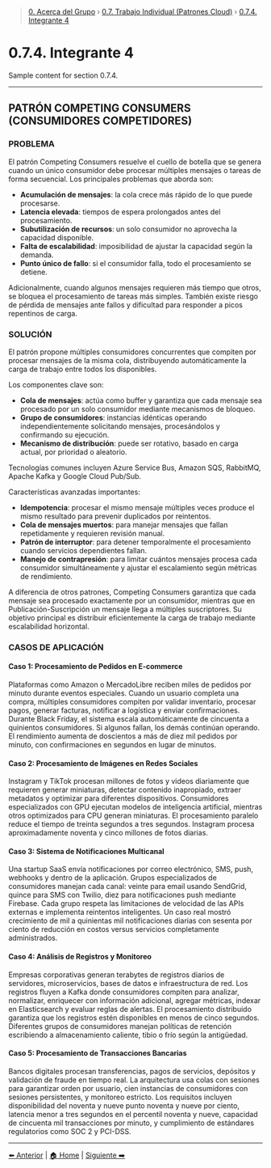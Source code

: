 > [0. Acerca del Grupo](../../0.md) › [0.7. Trabajo Individual (Patrones Cloud)](../0.7.md) › [0.7.4. Integrante 4](0.7.4.md)

# 0.7.4. Integrante 4

Sample content for section 0.7.4.

---

## PATRÓN COMPETING CONSUMERS (CONSUMIDORES COMPETIDORES)

### PROBLEMA
El patrón Competing Consumers resuelve el cuello de botella que se genera cuando un único consumidor debe procesar múltiples mensajes o tareas de forma secuencial. Los principales problemas que aborda son:

- **Acumulación de mensajes**: la cola crece más rápido de lo que puede procesarse.
- **Latencia elevada**: tiempos de espera prolongados antes del procesamiento.
- **Subutilización de recursos**: un solo consumidor no aprovecha la capacidad disponible.
- **Falta de escalabilidad**: imposibilidad de ajustar la capacidad según la demanda.
- **Punto único de fallo**: si el consumidor falla, todo el procesamiento se detiene.

Adicionalmente, cuando algunos mensajes requieren más tiempo que otros, se bloquea el procesamiento de tareas más simples. También existe riesgo de pérdida de mensajes ante fallos y dificultad para responder a picos repentinos de carga.

### SOLUCIÓN
El patrón propone múltiples consumidores concurrentes que compiten por procesar mensajes de la misma cola, distribuyendo automáticamente la carga de trabajo entre todos los disponibles.

Los componentes clave son:

- **Cola de mensajes**: actúa como buffer y garantiza que cada mensaje sea procesado por un solo consumidor mediante mecanismos de bloqueo.
- **Grupo de consumidores**: instancias idénticas operando independientemente solicitando mensajes, procesándolos y confirmando su ejecución.
- **Mecanismo de distribución**: puede ser rotativo, basado en carga actual, por prioridad o aleatorio.

Tecnologías comunes incluyen Azure Service Bus, Amazon SQS, RabbitMQ, Apache Kafka y Google Cloud Pub/Sub.

Características avanzadas importantes:

- **Idempotencia**: procesar el mismo mensaje múltiples veces produce el mismo resultado para prevenir duplicados por reintentos.
- **Cola de mensajes muertos**: para manejar mensajes que fallan repetidamente y requieren revisión manual.
- **Patrón de interruptor**: para detener temporalmente el procesamiento cuando servicios dependientes fallan.
- **Manejo de contrapresión**: para limitar cuántos mensajes procesa cada consumidor simultáneamente y ajustar el escalamiento según métricas de rendimiento.

A diferencia de otros patrones, Competing Consumers garantiza que cada mensaje sea procesado exactamente por un consumidor, mientras que en Publicación-Suscripción un mensaje llega a múltiples suscriptores. Su objetivo principal es distribuir eficientemente la carga de trabajo mediante escalabilidad horizontal.

### CASOS DE APLICACIÓN

#### Caso 1: Procesamiento de Pedidos en E-commerce
Plataformas como Amazon o MercadoLibre reciben miles de pedidos por minuto durante eventos especiales. Cuando un usuario completa una compra, múltiples consumidores compiten por validar inventario, procesar pagos, generar facturas, notificar a logística y enviar confirmaciones. Durante Black Friday, el sistema escala automáticamente de cincuenta a quinientos consumidores. Si algunos fallan, los demás continúan operando. El rendimiento aumenta de doscientos a más de diez mil pedidos por minuto, con confirmaciones en segundos en lugar de minutos.

#### Caso 2: Procesamiento de Imágenes en Redes Sociales
Instagram y TikTok procesan millones de fotos y videos diariamente que requieren generar miniaturas, detectar contenido inapropiado, extraer metadatos y optimizar para diferentes dispositivos. Consumidores especializados con GPU ejecutan modelos de inteligencia artificial, mientras otros optimizados para CPU generan miniaturas. El procesamiento paralelo reduce el tiempo de treinta segundos a tres segundos. Instagram procesa aproximadamente noventa y cinco millones de fotos diarias.

#### Caso 3: Sistema de Notificaciones Multicanal
Una startup SaaS envía notificaciones por correo electrónico, SMS, push, webhooks y dentro de la aplicación. Grupos especializados de consumidores manejan cada canal: veinte para email usando SendGrid, quince para SMS con Twilio, diez para notificaciones push mediante Firebase. Cada grupo respeta las limitaciones de velocidad de las APIs externas e implementa reintentos inteligentes. Un caso real mostró crecimiento de mil a quinientas mil notificaciones diarias con sesenta por ciento de reducción en costos versus servicios completamente administrados.

#### Caso 4: Análisis de Registros y Monitoreo
Empresas corporativas generan terabytes de registros diarios de servidores, microservicios, bases de datos e infraestructura de red. Los registros fluyen a Kafka donde consumidores compiten para analizar, normalizar, enriquecer con información adicional, agregar métricas, indexar en Elasticsearch y evaluar reglas de alertas. El procesamiento distribuido garantiza que los registros estén disponibles en menos de cinco segundos. Diferentes grupos de consumidores manejan políticas de retención escribiendo a almacenamiento caliente, tibio o frío según la antigüedad.

#### Caso 5: Procesamiento de Transacciones Bancarias
Bancos digitales procesan transferencias, pagos de servicios, depósitos y validación de fraude en tiempo real. La arquitectura usa colas con sesiones para garantizar orden por usuario, cien instancias de consumidores con sesiones persistentes, y monitoreo estricto. Los requisitos incluyen disponibilidad del noventa y nueve punto noventa y nueve por ciento, latencia menor a tres segundos en el percentil noventa y nueve, capacidad de cincuenta mil transacciones por minuto, y cumplimiento de estándares regulatorios como SOC 2 y PCI-DSS.

---

[⬅️ Anterior](../0.7.3/0.7.3.md) | [🏠 Home](../../../README.md) | [Siguiente ➡️](../0.7.5/0.7.5.md)